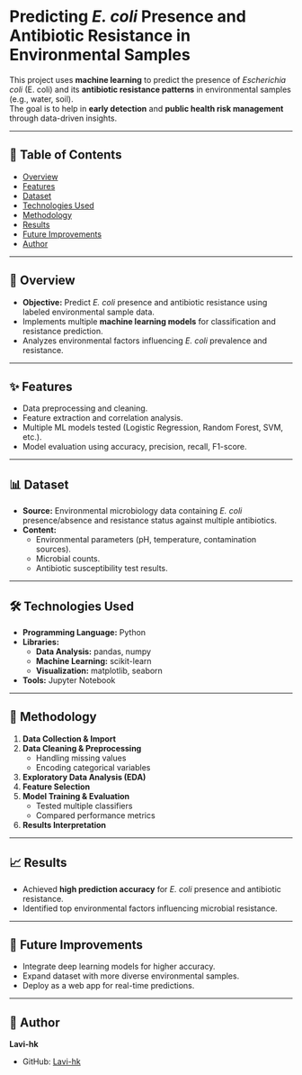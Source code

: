 # Predicting *E. coli* Presence and Antibiotic Resistance in Environmental Samples

This project uses **machine learning** to predict the presence of *Escherichia coli* (E. coli) and its **antibiotic resistance patterns** in environmental samples (e.g., water, soil).  
The goal is to help in **early detection** and **public health risk management** through data-driven insights.

---

## 📌 Table of Contents
- [Overview](#overview)  
- [Features](#features)  
- [Dataset](#dataset)  
- [Technologies Used](#technologies-used)  
- [Methodology](#methodology)  
- [Results](#results)  
- [Future Improvements](#future-improvements)  
- [Author](#author)  

---

## 🚀 Overview
- **Objective:** Predict *E. coli* presence and antibiotic resistance using labeled environmental sample data.  
- Implements multiple **machine learning models** for classification and resistance prediction.  
- Analyzes environmental factors influencing *E. coli* prevalence and resistance.  

---

## ✨ Features
- Data preprocessing and cleaning.  
- Feature extraction and correlation analysis.  
- Multiple ML models tested (Logistic Regression, Random Forest, SVM, etc.).  
- Model evaluation using accuracy, precision, recall, F1-score.  

---

## 📊 Dataset
- **Source:** Environmental microbiology data containing *E. coli* presence/absence and resistance status against multiple antibiotics.  
- **Content:**  
  - Environmental parameters (pH, temperature, contamination sources).  
  - Microbial counts.  
  - Antibiotic susceptibility test results.  

---

## 🛠 Technologies Used
- **Programming Language:** Python  
- **Libraries:**  
  - **Data Analysis:** pandas, numpy  
  - **Machine Learning:** scikit-learn  
  - **Visualization:** matplotlib, seaborn  
- **Tools:** Jupyter Notebook  

---

## 🔬 Methodology
1. **Data Collection & Import**  
2. **Data Cleaning & Preprocessing**  
   - Handling missing values  
   - Encoding categorical variables  
3. **Exploratory Data Analysis (EDA)**  
4. **Feature Selection**  
5. **Model Training & Evaluation**  
   - Tested multiple classifiers  
   - Compared performance metrics  
6. **Results Interpretation**  

---

## 📈 Results
- Achieved **high prediction accuracy** for *E. coli* presence and antibiotic resistance.  
- Identified top environmental factors influencing microbial resistance.  

---

## 🔮 Future Improvements
- Integrate deep learning models for higher accuracy.  
- Expand dataset with more diverse environmental samples.  
- Deploy as a web app for real-time predictions.  

---

## 👤 Author
**Lavi-hk**  
- GitHub: [Lavi-hk](https://github.com/Lavi-hk)  
